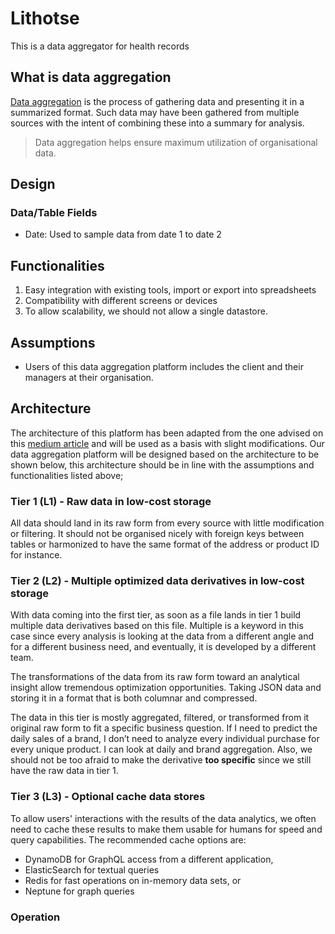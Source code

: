 # Lithotse

This is a data aggregator for health records

## What is data aggregation

[Data aggregation](https://www.import.io/post/what-is-data-aggregation-industry-examples/) is the process of gathering 
data and presenting it in a summarized format. Such data may have been gathered from multiple sources with the intent of
combining these into a summary for analysis.

> Data aggregation helps ensure maximum utilization of organisational data.

## Design

### Data/Table Fields

* Date: Used to sample data from date 1 to date 2

## Functionalities

1. Easy integration with existing tools, import or export into spreadsheets
2. Compatibility with different screens or devices
3. To allow scalability, we should not allow a single datastore.

## Assumptions

* Users of this data aggregation platform includes the client and their managers at their organisation.

## Architecture

The architecture of this platform has been adapted from the one advised on this [medium
article](https://medium.com/@guyernest/building-a-successful-modern-data-analytics-platform-in-the-cloud-4be1946b9cf5)
and will be used as a basis with slight modifications.
Our data aggregation platform will be designed based on the architecture to be shown below, this architecture should be
in line with the assumptions and functionalities listed above;

### Tier 1 (L1) - Raw data in low-cost storage

All data should land in its raw form from every source with little modification or filtering. It should not be organised
nicely with foreign keys between tables or harmonized to have the same format of the address or product ID for instance.

### Tier 2 (L2) - Multiple optimized data derivatives in low-cost storage

With data coming into the first tier, as soon as a file lands in tier 1 build multiple data derivatives based on this file. 
Multiple is a keyword in this case since every analysis is looking at the data from a  different angle and for a
different business need, and eventually, it is developed by a different team.

The transformations of the data from its raw form toward an analytical insight allow tremendous optimization
opportunities. Taking JSON data and storing it in a format that is both columnar and compressed.

The data in this tier is mostly aggregated, filtered, or transformed from it original raw form to fit a specific
business question. If I need to predict the daily sales of a brand, I don’t need to analyze every individual purchase
for every unique product. I can look at daily and brand aggregation. Also, we should not be too afraid to make the
derivative **too specific** since we still have the raw data in tier 1.

### Tier 3 (L3) - Optional cache data stores

To allow users' interactions with the results of the data analytics, we often need to cache these results to make them
usable for humans for speed and query capabilities. The recommended cache options are:

* DynamoDB for GraphQL access from a different application,
* ElasticSearch for textual queries
* Redis for fast operations on in-memory data sets, or
* Neptune for graph queries

### Operation

